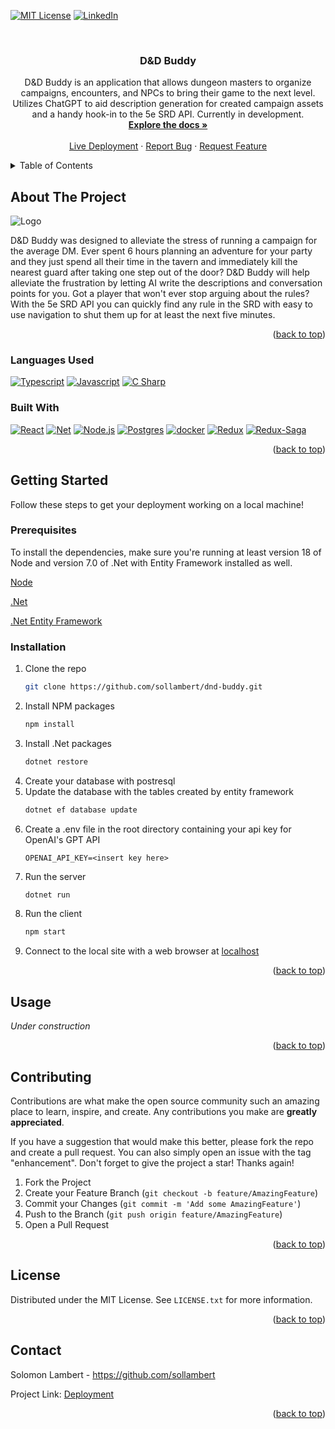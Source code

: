 <!-- Improved compatibility of back to top link: See: https://github.com/othneildrew/Best-README-Template/pull/73 -->
<a name="readme-top"></a>

[![MIT License][license-shield]][license-url]
[![LinkedIn][linkedin-shield]][linkedin-url]

<!-- PROJECT LOGO -->
<br />
<div align="center">
<h3 align="center">D&D Buddy</h3>

  <p align="center">
    D&D Buddy is an application that allows dungeon masters to organize campaigns, encounters, and NPCs to bring their game to the next level. Utilizes ChatGPT to aid description generation for created campaign assets and a handy hook-in to the 5e SRD API. Currently in development.
    <br />
    <a href="https://github.com/sollambert/dnd-buddy"><strong>Explore the docs »</strong></a>
    <br />
    <br />
    <a href="">Live Deployment</a>
    ·
    <a href="https://github.com/sollambert/dnd-buddy/issues">Report Bug</a>
    ·
    <a href="https://github.com/sollambert/dnd-buddy/issues">Request Feature</a>
  </p>
</div>



<!-- TABLE OF CONTENTS -->
<details>
  <summary>Table of Contents</summary>
  <ol>
    <li>
      <a href="#about-the-project">About The Project</a>
      <ul>
        <li><a href="#built-with">Built With</a></li>
      </ul>
    </li>
    <li>
      <a href="#getting-started">Getting Started</a>
      <ul>
        <li><a href="#prerequisites">Prerequisites</a></li>
        <li><a href="#installation">Installation</a></li>
      </ul>
    </li>
    <li><a href="#usage">Usage</a></li>
    <li><a href="#contributing">Contributing</a></li>
    <li><a href="#license">License</a></li>
    <li><a href="#contact">Contact</a></li>
    <li><a href="#acknowledgments">Acknowledgments</a></li>
  </ol>
</details>



<!-- ABOUT THE PROJECT -->
## About The Project
<img src="https://raw.githubusercontent.com/sollambert/dnd-buddy/main/ClientApp/public/favicon.ico" alt="Logo">

D&D Buddy was designed to alleviate the stress of running a campaign for the average DM. Ever spent 6 hours planning an adventure for your party and they just spend all their time in the tavern and immediately kill the nearest guard after taking one step out of the door? D&D Buddy will help alleviate the frustration by letting AI write the descriptions and conversation points for you. Got a player that won't ever stop arguing about the rules? With the 5e SRD API you can quickly find any rule in the SRD with easy to use navigation to shut them up for at least the next five minutes.

<p align="right">(<a href="#readme-top">back to top</a>)</p>

### Languages Used

[![Typescript]][Typescript] [![Javascript]][Javascript] [![C Sharp]][C Sharp]

### Built With

[![React][React.js]][React-url] [![Net][Net]][Net-url] [![Node.js][Node.js]][Node-url] [![Postgres][postgres]][postgres-url] [![docker][docker]][docker-url] [![Redux][Redux]][Redux-url] [![Redux-Saga][Reduxsaga]][Reduxsaga-url]

<p align="right">(<a href="#readme-top">back to top</a>)</p>



<!-- GETTING STARTED -->
## Getting Started

Follow these steps to get your deployment working on a local machine!

### Prerequisites

To install the dependencies, make sure you're running at least version 18 of Node and version 7.0 of .Net with Entity Framework installed as well.

[Node](https://nodejs.org/en)

[.Net](https://dotnet.microsoft.com/en-us/)

[.Net Entity Framework](https://learn.microsoft.com/en-us/ef/)

### Installation

1. Clone the repo
   ```sh
   git clone https://github.com/sollambert/dnd-buddy.git
   ```
2. Install NPM packages
   ```sh
   npm install
   ```
3. Install .Net packages
   ```sh
   dotnet restore
   ```
4. Create your database with postresql
5. Update the database with the tables created by entity framework
   ```sh
   dotnet ef database update
   ```
6. Create a .env file in the root directory containing your api key for OpenAI's GPT API
   ```
   OPENAI_API_KEY=<insert key here>
   ```
7. Run the server
   ```sh
   dotnet run
   ```
8. Run the client
   ```sh
   npm start
   ```
9. Connect to the local site with a web browser at [localhost](http://localhost:3000)
    

<p align="right">(<a href="#readme-top">back to top</a>)</p>



<!-- USAGE EXAMPLES -->
## Usage

_Under construction_

<p align="right">(<a href="#readme-top">back to top</a>)</p>



<!-- CONTRIBUTING -->
## Contributing

Contributions are what make the open source community such an amazing place to learn, inspire, and create. Any contributions you make are **greatly appreciated**.

If you have a suggestion that would make this better, please fork the repo and create a pull request. You can also simply open an issue with the tag "enhancement".
Don't forget to give the project a star! Thanks again!

1. Fork the Project
2. Create your Feature Branch (`git checkout -b feature/AmazingFeature`)
3. Commit your Changes (`git commit -m 'Add some AmazingFeature'`)
4. Push to the Branch (`git push origin feature/AmazingFeature`)
5. Open a Pull Request

<p align="right">(<a href="#readme-top">back to top</a>)</p>



<!-- LICENSE -->
## License

Distributed under the MIT License. See `LICENSE.txt` for more information.

<p align="right">(<a href="#readme-top">back to top</a>)</p>



<!-- CONTACT -->
## Contact

Solomon Lambert - https://github.com/sollambert

Project Link: [Deployment](https://github.com/sollambert/dnd-buddy)

<p align="right">(<a href="#readme-top">back to top</a>)</p>

<!-- MARKDOWN LINKS & IMAGES -->
<!-- https://www.markdownguide.org/basic-syntax/#reference-style-links -->
[license-shield]: https://img.shields.io/github/license/sollambert/cloud-quest.svg?style=for-the-badge
[license-url]: https://github.com/sollambert/cloud-quest/blob/main/LICENSE.TXT
[linkedin-shield]: https://img.shields.io/badge/-LinkedIn-black.svg?style=for-the-badge&logo=linkedin&colorB=555
[linkedin-url]: https://linkedin.com/in/sollambert
[Net]: https://img.shields.io/badge/%2ENET-20232A?style=for-the-badge&logo=dotnet&logoColor=61DAFB
[Net-url]: https://dotnet.microsoft.com/en-us/
[docker]: https://img.shields.io/badge/Docker-30333a?style=for-the-badge&logo=docker&logoColor=4796e6
[docker-url]: https://www.docker.com/
[Node.js]: https://img.shields.io/badge/Node.js-30333a?style=for-the-badge&logo=nodedotjs&logoColor=4FA34D
[Node-url]: https://nodejs.org/
[postgres]: https://img.shields.io/badge/Postgres-20232A?style=for-the-badge&logo=postgresql&logoColor=2C6790
[postgres-url]: https://www.postgresql.org/
[Redux]: https://img.shields.io/badge/Redux-30333a?style=for-the-badge&logo=redux&logoColor=7747BA
[Redux-url]: https://redux.js.org/
[Reduxsaga]: https://img.shields.io/badge/Redux-Sagas-30333a?style=for-the-badge&logo=reduxsaga&logoColor=82D473
[Reduxsaga-url]: https://redux-saga.js.org/
[React.js]: https://img.shields.io/badge/React-20232A?style=for-the-badge&logo=react&logoColor=61DAFB
[React-url]: https://reactjs.org/

<!-- Languages -->
[Typescript]: https://img.shields.io/badge/Typescript-20232A?style=for-the-badge&logo=typescript&logoColor=1f77c7
[C Sharp]: https://img.shields.io/badge/C%23-20232A?style=for-the-badge&logo=csharp&logoColor=189f20
[Javascript]: https://img.shields.io/badge/Javascript-20232A?style=for-the-badge&logo=javascript&logoColor=EFD81D
